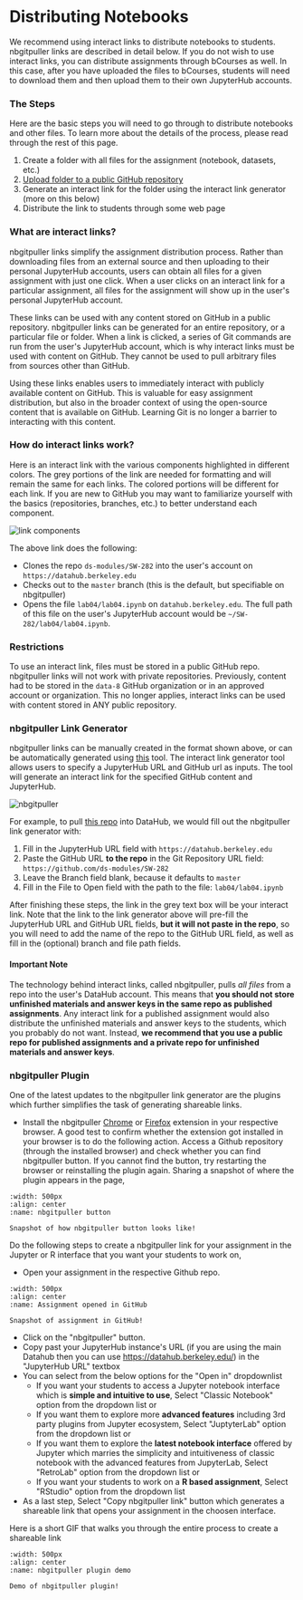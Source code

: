 # Distributing Notebooks

We recommend using interact links to distribute notebooks to students. nbgitpuller links are described in detail below. If you do not wish to use interact links, you can distribute assignments through bCourses as well. In this case, after you have uploaded the files to bCourses, students will need to download them and then upload them to their own JupyterHub accounts.

### The Steps

Here are the basic steps you will need to go through to distribute notebooks and other files. To learn more about the details of the process, please read through the rest of this page.

1. Create a folder with all files for the assignment \(notebook, datasets, etc.\)
2. [Upload folder to a public GitHub repository](/workflow/pushing-to-github.md)
3. Generate an interact link for the folder using the interact link generator (more on this below)
4. Distribute the link to students through some web page

### What are interact links?

nbgitpuller links simplify the assignment distribution process. Rather than downloading files from an external source and then uploading to their personal JupyterHub accounts, users can obtain all files for a given assignment with just one click. When a user clicks on an interact link for a particular assignment, all files for the assignment will show up in the user's personal JupyterHub account.

These links can be used with any content stored on GitHub in a public repository. nbgitpuller links can be generated for an entire repository, or a particular file or folder. When a link is clicked, a series of Git commands are run from the user's JupyterHub account, which is why interact links must be used with content on GitHub. They cannot be used to pull arbitrary files from sources other than GitHub.

Using these links enables users to immediately interact with publicly available content on GitHub. This is valuable for easy assignment distribution, but also in the broader context of using the open-source content that is available on GitHub. Learning Git is no longer a barrier to interacting with this content.

### How do interact links work?

Here is an interact link with the various components highlighted in different colors. The grey portions of the link are needed for formatting and will remain the same for each links. The colored portions will be different for each link. If you are new to GitHub you may want to familiarize yourself with the basics \(repositories, branches, etc.\) to better understand each component.

![link components](link-components.png)

The above link does the following:

* Clones the repo `ds-modules/SW-282` into the user's account on `https://datahub.berkeley.edu`
* Checks out to the `master` branch (this is the default, but specifiable on nbgitpuller)
* Opens the file `lab04/lab04.ipynb` on `datahub.berkeley.edu`. The full path of this file on the user's JupyterHub account would be `~/SW-282/lab04/lab04.ipynb`.

### Restrictions

To use an interact link, files must be stored in a public GitHub repo. nbgitpuller links will not work with private repositories. Previously, content had to be stored in the `data-8` GitHub organization or in an approved account or organization. This no longer applies, interact links can be used with content stored in ANY public repository.

### **nbgitpuller Link Generator**

nbgitpuller links can be manually created in the format shown above, or can be automatically generated using [this](https://jupyterhub.github.io/nbgitpuller/link?hub=https://datahub.berkeley.edu&repo=https://github.com/ds-modules/) tool. The interact link generator tool allows users to specify a JupyterHub URL and GitHub url as inputs. The tool will generate an interact link for the specified GitHub content and JupyterHub.

![nbgitpuller](nbgitpuller.png)

For example, to pull [this repo](https://github.com/ds-modules/SW-282/tree/master/lab04/lab04.ipynb) into DataHub, we would fill out the nbgitpuller link generator with:

1. Fill in the JupyterHub URL field with `https://datahub.berkeley.edu`
2. Paste the GitHub URL **to the repo** in the Git Repository URL field: `https://github.com/ds-modules/SW-282`
3. Leave the Branch field blank, because it defaults to `master`
4. Fill in the File to Open field with the path to the file: `lab04/lab04.ipynb`

After finishing these steps, the link in the grey text box will be your interact link. Note that the link to the link generator above will pre-fill the JupyterHub URL and GitHub URL fields, **but it will not paste in the repo**, so you will need to add the name of the repo to the GitHub URL field, as well as fill in the (optional) branch and file path fields.


<!--

For example, to pull [this](https://github.com/data-8/mcb-88-connector/tree/gh-pages/exercises/lab5) folder into a JupyterHub account on `datahub.berkeley.edu:`

* Select `datahub.berkeley.edu` as the desired hub
* Paste the GitHub url [https://github.com/data-8/mcb-88-connector/tree/gh-pages/exercises/lab5](https://github.com/data-8/mcb-88-connector/tree/gh-pages/exercises/lab5) into the generator
* Hit the convert button 

The output should be [https://datahub.berkeley.edu/user-redirect/interact?account=data-8&repo=mcb-88-connector&branch=gh-pages&path=exercises/lab5](https://datahub.berkeley.edu/user-redirect/interact?account=data-8&repo=mcb-88-connector&branch=gh-pages&path=exercises/lab5). This link will copy the desired folder into your JupyterHub account.

-->

#### **Important Note**

The technology behind interact links, called nbgitpuller, pulls _all files_ from a repo into the user's DataHub account. This means that **you should not store unfinished materials and answer keys in the same repo as published assignments**. Any interact link for a published assignment would also distribute the unfinished materials and answer keys to the students, which you probably do not want. Instead, **we recommend that you use a public repo for published assignments and a private repo for unfinished materials and answer keys**.

### nbgitpuller Plugin

One of the latest updates to the nbgitpuller link generator are the plugins which further simplifies the task of generating shareable links.

- Install the nbgitpuller [Chrome](https://chrome.google.com/webstore/detail/nbgitpuller-link-generato/hpdbdpklpmppnoibabdkkhnfhkkehgnc) or [Firefox](https://addons.mozilla.org/en-US/firefox/addon/nbgitpuller-link-generator/) extension in your respective browser. A good test to confirm whether the extension got installed in your browser is to do the following action. Access a Github repository (through the installed browser) and check whether you can find nbgitpuller button. If you cannot find the button, try restarting the browser or reinstalling the plugin again. Sharing a snapshot of where the plugin appears in the page,

```{figure} ../images/nbgitpullerbutton.PNG
:width: 500px
:align: center
:name: nbgitpuller button

Snapshot of how nbgitpuller button looks like!
```

Do the following steps to create a nbgitpuller link for your assignment in the Jupyter or R interface that you want your students to work on,

- Open your assignment in the respective Github repo. 
```{figure} ../images/openassignment.PNG
:width: 500px
:align: center
:name: Assignment opened in GitHub

Snapshot of assignment in GitHub!
```

- Click on the "nbgitpuller" button. 
- Copy past your JupyterHub instance's URL (if you are using the main Datahub then you can use https://datahub.berkeley.edu/) in the "JupyterHub URL" textbox
- You can select from the below options for the "Open in" dropdownlist 
	- If you want your students to access a Jupyter notebook interface which is **simple and intuitive to use**, Select "Classic Notebook" option from the dropdown list or
	- If you want them to explore more **advanced features** including 3rd party plugins from Jupyter ecosystem, Select "JuptyterLab" option from the dropdown list or
	- If you want them to explore the **latest notebook interface** offered by Jupyter which marries the simplicity and intuitiveness of classic notebook with the advanced features from JupyterLab, Select "RetroLab" option from the dropdown list or
	- If you want your students to work on a **R based assignment**, Select "RStudio" option from the dropdown list
- As a last step, Select "Copy nbgitpuller link" button which generates a shareable link that opens your assignment in the choosen interface. 

Here is a short GIF that walks you through the entire process to create a shareable link

```{figure} ../images/Retrolab.gif
:width: 500px
:align: center
:name: nbgitpuller plugin demo

Demo of nbgitpuller plugin!
```